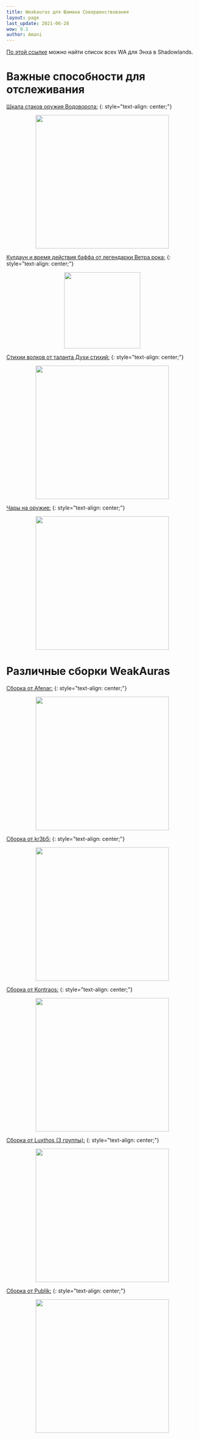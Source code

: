```yaml
---
title: Weakauras для Шамана Совершенствования
layout: page
last_update: 2021-06-28
wow: 9.1
author: Amani
---
```

[По этой ссылке](https://wago.io/bfa-weakauras/classes/shaman/enhancement) можно найти список всех WA для Энха в Shadowlands. 

# Важные способности для отслеживания

[Шкала стаков оружия Водоворота:](https://wago.io/3adqlFNy2)
{: style="text-align: center;"}

<p align="center">
<img src="https://media.wago.io/screenshots/3adqlFNy2/5f3c7596d2c5a7357fa40108.gif" width=350x> 
</p>

[Кулдаун и время действия баффа от легендарки Ветра рока:](https://wago.io/SjJtre8FO)
{: style="text-align: center;"}

<p align="center">
<img src="https://media.wago.io/screenshots/SjJtre8FO/5fd360fffab2124dd4246c16.png" width=200x> 
</p>

[Стихии волков от таланта Духи стихий:](https://wago.io/sJy_uW-Sq)
{: style="text-align: center;"}

<p align="center">
<img src="https://i.imgur.com/1NGL8mR.png" width=350x> 
</p>

[Чары на оружие:](https://wago.io/iBEOl6LFb)
{: style="text-align: center;"}

<p align="center">
<img src="https://i.imgur.com/dbVdLkp.png" width=350x> 
</p>

# Различные сборки WeakAuras

[Сборка от Afenar:](https://wago.io/Afenar_Shaman)
{: style="text-align: center;"}

<p align="center">
<img src="https://media.wago.io/screenshots/rJhu7HoMM/5f85e27255162321b362dd10.gif" width=350x> 
</p>

[Сборка от kr3b5:](https://wago.io/krebsEnhancement)
{: style="text-align: center;"}

<p align="center">
<img src="https://media.wago.io/screenshots/4yz3N1TG7/5fb91986ff5bba046b74ef7f.gif" width=350x> 
</p>


[Сборка от Kontraos:](https://wago.io/hHBnrMiuy)
{: style="text-align: center;"}

<p align="center">
<img src="https://media.wago.io/screenshots/hHBnrMiuy/5f89e627878b591b4ce4ff1b.png" width=350x> 
</p>

[Сборка от Luxthos (3 группы):](https://wago.io/Hkc9ktj4X)
{: style="text-align: center;"}

<p align="center">
<img src="https://media.wago.io/screenshots/Hkc9ktj4X/5f83ecaaf0043c08b94d658c.gif" width=350x> 
</p>

[Сборка от Publik:](https://wago.io/rkxMuyLZX)
{: style="text-align: center;"}

<p align="center">
<img src="https://media.wago.io/screenshots/rkxMuyLZX/5f74b81bd2e79f530ec0cfa1.png" width=350x> 
</p>



